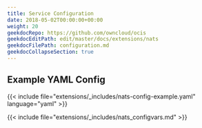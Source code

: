 ```yaml
---
title: Service Configuration
date: 2018-05-02T00:00:00+00:00
weight: 20
geekdocRepo: https://github.com/owncloud/ocis
geekdocEditPath: edit/master/docs/extensions/nats
geekdocFilePath: configuration.md
geekdocCollapseSection: true
---
```


## Example YAML Config

{{< include file="extensions/_includes/nats-config-example.yaml"  language="yaml" >}}

{{< include file="extensions/_includes/nats_configvars.md" >}}